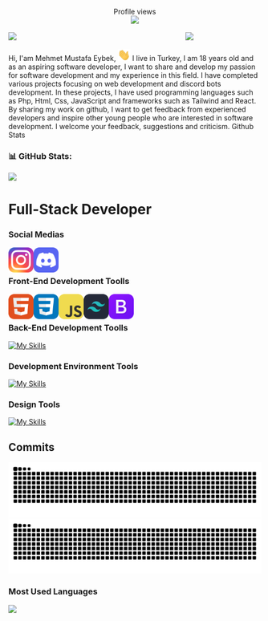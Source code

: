 <p align="center"> 
Profile views<br>

 <img src="https://profile-counter.glitch.me/mehmetmustafaeybek/count.svg" />
</p>


<img width="50%" src= "https://readme-typing-svg.demolab.com/?font=Fira+Code&pause=1000&color=4a76fc&background=FF6AAA00&vCenter=false&multiline=true&width=435&height=30&lines=Hi+there%2C+I'am+Mehmet+Mustafa+Eybek">
<img width="30%" align="right" src="https://lanyard.kyrie25.me/api/824878181717770250?decoration=true&useDisplayName=true&animationDuration=2s&waveColor=7ea1f3&imgStyle=square&imgBorderRadius=16px&&bg=000000&idleMessage=Nothingness">
<div align="left" width="100%">




Hi, I'am Mehmet Mustafa Eybek, <img src="https://raw.githubusercontent.com/ABSphreak/ABSphreak/master/gifs/Hi.gif" width="25px"> I live in Turkey, I am 18 years old and as an aspiring software developer, I want to share and develop my passion for software development and my experience in this field. I have completed various projects focusing on web development and discord bots development. In these projects, I have used programming languages such as Php, Html, Css, JavaScript and frameworks such as Tailwind and React. By sharing my work on github, I want to get feedback from experienced developers and inspire other young people who are interested in software development. I welcome your feedback, suggestions and criticism.
Github Stats
<h3 align="left">📊 GitHub Stats:</h3>

<img align="left" width="45%" src="https://github-readme-stats.vercel.app/api?username=mehmetmustafaeybek&show_icons=true&theme=react&hide_border=true&bg_color=0D1117">

<br clear="left"/> 



# Full-Stack Developer



### Social Medias

<a href="https://www.instagram.com/mustafaeybk/"><img align="left" src="https://raw.githubusercontent.com/tandpfun/skill-icons/main/icons/Instagram.svg" height="50" width="50"></a>
<a href="https://discord.com/users/824878181717770250"><img align="left" src="https://raw.githubusercontent.com/tandpfun/skill-icons/main/icons/Discord.svg" height="50" width="50"></a>
<br />
<br />

### Front-End Development Toolls

<img width="50" height="50" align="left" src="https://raw.githubusercontent.com/tandpfun/skill-icons/main/icons/HTML.svg">
<img width="50" height="50" align="left" src="https://raw.githubusercontent.com/tandpfun/skill-icons/main/icons/CSS.svg">
<img width="50" height="50" align="left" src="https://raw.githubusercontent.com/tandpfun/skill-icons/main/icons/JavaScript.svg">
<img width="50" height="50" align="left" src="https://raw.githubusercontent.com/tandpfun/skill-icons/main/icons/TailwindCSS-Dark.svg">
<img width="50" height="50" align="left" src="https://raw.githubusercontent.com/tandpfun/skill-icons/main/icons/Bootstrap.svg">
<br />
<br />


### Back-End Development Toolls
[![My Skills](https://skillicons.dev/icons?i=php,js,py)](https://skillicons.dev)

### Development Environment Tools
[![My Skills](https://skillicons.dev/icons?i=vscode,visualstudio,github,git)](https://skillicons.dev)

### Design Tools
[![My Skills](https://skillicons.dev/icons?i=ae,photoshop,figma)](https://skillicons.dev)

## Commits

![github contribution grid snake animation](https://raw.githubusercontent.com/aiko-chan-ai/aiko-chan-ai/output/github-contribution-grid-snake-dark.svg#gh-dark-mode-only)![github contribution grid snake animation](https://raw.githubusercontent.com/aiko-chan-ai/aiko-chan-ai/output/github-contribution-grid-snake.svg#gh-light-mode-only)

### Most Used Languages

<detalis>
    <img src="https://github-readme-stats.vercel.app/api/top-langs/?username=mehmetmustafaeybek&layout=compact" width=40%>
</detalis>
